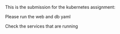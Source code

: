 This is the submission for the kubernetes assignment:

Please run the web and db yaml 

Check the services that are running
